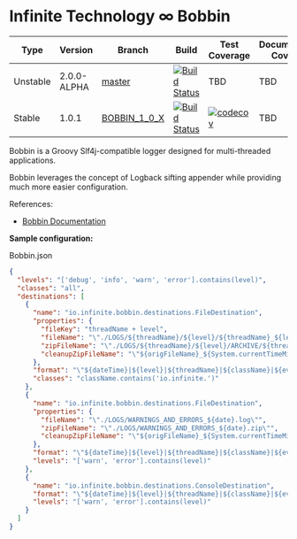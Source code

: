 # Infinite Technology ∞ Bobbin

|Type|Version|Branch|Build|Test Coverage|Documentation Coverage|Code Quality|Bintray|
|----|-------|------|-----|-------------|----------------------|------------|-------|
|Unstable|2.0.0-ALPHA|[master](https://github.com/INFINITE-TECHNOLOGY/BOBBIN)|[![Build Status](https://travis-ci.com/INFINITE-TECHNOLOGY/BOBBIN.svg?branch=master)](https://travis-ci.com/INFINITE-TECHNOLOGY/BOBBIN)|TBD|TBD|TBD|TBD|
|Stable|1.0.1|[BOBBIN_1_0_X](https://github.com/INFINITE-TECHNOLOGY/BOBBIN/tree/BOBBIN_1_0_X)|[![Build Status](https://travis-ci.com/INFINITE-TECHNOLOGY/BOBBIN.svg?branch=BOBBIN_1_0_X)](https://travis-ci.com/INFINITE-TECHNOLOGY/BOBBIN)|[![codecov](https://codecov.io/gh/INFINITE-TECHNOLOGY/BOBBIN/branch/BOBBIN_1_0_X/graphs/badge.svg)](https://codecov.io/gh/INFINITE-TECHNOLOGY/BOBBIN/branch/BOBBIN_1_0_X/graphs)|TBD|TBD|[ ![Download](https://api.bintray.com/packages/infinite-technology/m2/bobbin/images/download.svg) ](https://bintray.com/infinite-technology/m2/bobbin/_latestVersion)|

Bobbin is a Groovy Slf4j-compatible logger designed for multi-threaded applications.

Bobbin leverages the concept of Logback sifting appender while providing much more easier configuration.

References:
* [Bobbin Documentation](https://github.com/INFINITE-TECHNOLOGY/BOBBIN/wiki)

**Sample configuration:**

Bobbin.json

```json
{
  "levels": "['debug', 'info', 'warn', 'error'].contains(level)",
  "classes": "all",
  "destinations": [
    {
      "name": "io.infinite.bobbin.destinations.FileDestination",
      "properties": {
        "fileKey": "threadName + level",
        "fileName": "\"./LOGS/${threadName}/${level}/${threadName}_${level}_${date}.log\"",
        "zipFileName": "\"./LOGS/${threadName}/${level}/ARCHIVE/${threadName}_${level}_${date}.zip\"",
        "cleanupZipFileName": "\"${origFileName}_${System.currentTimeMillis().toString()}.zip\""
      },
      "format": "\"${dateTime}|${level}|${threadName}|${className}|${event.message}\\n\"",
      "classes": "className.contains('io.infinite.')"
    },
    {
      "name": "io.infinite.bobbin.destinations.FileDestination",
      "properties": {
        "fileName": "\"./LOGS/WARNINGS_AND_ERRORS_${date}.log\"",
        "zipFileName": "\"./LOGS/WARNINGS_AND_ERRORS_${date}.zip\"",
        "cleanupZipFileName": "\"${origFileName}_${System.currentTimeMillis().toString()}.zip\""
      },
      "format": "\"${dateTime}|${level}|${threadName}|${className}|${event.message}\\n\"",
      "levels": "['warn', 'error'].contains(level)"
    },
    {
      "name": "io.infinite.bobbin.destinations.ConsoleDestination",
      "format": "\"${dateTime}|${level}|${threadName}|${className}|${event.message}\\n\"",
      "levels": "['warn', 'error'].contains(level)"
    }
  ]
}
```
